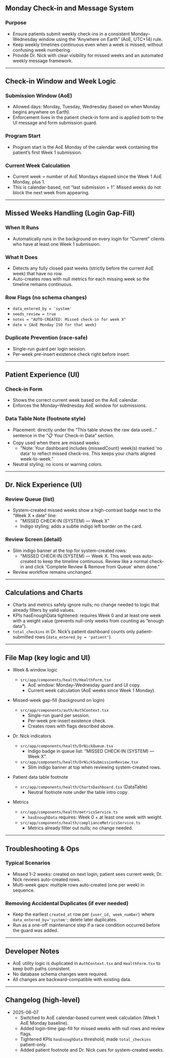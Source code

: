 ## Monday Check-in and Message System

### Purpose
- Ensure patients submit weekly check-ins in a consistent Monday–Wednesday window using the “Anywhere on Earth” (AoE, UTC+14) rule.
- Keep weekly timelines continuous even when a week is missed, without confusing week numbering.
- Provide Dr. Nick with clear visibility for missed weeks and an automated weekly message framework.

---

## Check-in Window and Week Logic

### Submission Window (AoE)
- Allowed days: Monday, Tuesday, Wednesday (based on when Monday begins anywhere on Earth).
- Enforcement lives in the patient check-in form and is applied both to the UI message and form submission guard.

### Program Start
- Program start is the AoE Monday of the calendar week containing the patient’s first Week 1 submission.

### Current Week Calculation
- Current week = number of AoE Mondays elapsed since the Week 1 AoE Monday, plus 1.
- This is calendar-based, not “last submission + 1”. Missed weeks do not block the next week from appearing.

---

## Missed Weeks Handling (Login Gap-Fill)

### When It Runs
- Automatically runs in the background on every login for “Current” clients who have at least one Week 1 submission.

### What It Does
- Detects any fully closed past weeks (strictly before the current AoE week) that have no row.
- Auto-creates rows with null metrics for each missing week so the timeline remains continuous.

### Row Flags (no schema changes)
- `data_entered_by = 'system'`
- `needs_review = true`
- `notes = "AUTO-CREATED: Missed check-in for week X"`
- `date = {AoE Monday ISO for that week}`

### Duplicate Prevention (race-safe)
- Single-run guard per login session.
- Per-week pre-insert existence check right before insert.

---

## Patient Experience (UI)

### Check-in Form
- Shows the correct current week based on the AoE calendar.
- Enforces the Monday–Wednesday AoE window for submissions.

### Data Table Note (footnote style)
- Placement: directly under the “This table shows the raw data used…” sentence in the “📋 Your Check-in Data” section.
- Copy used when there are missed weeks:
  - "Note: Your dashboard includes {missedCount} week(s) marked 'no data' to reflect missed check-ins. This keeps your charts aligned week-to-week."
- Neutral styling; no icons or warning colors.

---

## Dr. Nick Experience (UI)

### Review Queue (list)
- System-created missed weeks show a high-contrast badge next to the “Week X • date” line:
  - "MISSED CHECK-IN (SYSTEM) — Week X"
  - Indigo styling; adds a subtle indigo left border on the card.

### Review Screen (detail)
- Slim indigo banner at the top for system-created rows:
  - "MISSED CHECK-IN (SYSTEM) — Week X. This week was auto-created to keep the timeline continuous. Review like a normal check-in and click 'Complete Review & Remove from Queue' when done."
- Review workflow remains unchanged.

---

## Calculations and Charts

- Charts and metrics safely ignore nulls; no change needed to logic that already filters by valid values.
- KPIs hasEnoughData tightened: requires Week 0 and at least one week with a weight value (prevents null-only weeks from counting as “enough data”).
- `total_checkins` in Dr. Nick’s patient dashboard counts only patient-submitted rows (`data_entered_by = 'patient'`).

---

## File Map (key logic and UI)

- Week & window logic
  - `src/app/components/health/HealthForm.tsx`
    - AoE window: Monday–Wednesday guard and UI copy.
    - Current week calculation (AoE weeks since Week 1 Monday).

- Missed-week gap-fill (background on login)
  - `src/app/components/auth/AuthContext.tsx`
    - Single-run guard per session.
    - Per-week pre-insert existence check.
    - Creates rows with flags described above.

- Dr. Nick indicators
  - `src/app/components/health/DrNickQueue.tsx`
    - Indigo badge in queue list: "MISSED CHECK-IN (SYSTEM) — Week X".
  - `src/app/components/health/DrNickSubmissionReview.tsx`
    - Slim indigo banner at top when reviewing system-created rows.

- Patient data table footnote
  - `src/app/components/health/ChartsDashboard.tsx` (DataTable)
    - Neutral footnote note under the table intro copy.

- Metrics
  - `src/app/components/health/metricsService.ts`
    - `hasEnoughData` requires: Week 0 + at least one week with weight.
  - `src/app/components/health/complianceMetricsService.ts`
    - Metrics already filter out nulls; no change needed.

---

## Troubleshooting & Ops

### Typical Scenarios
- Missed 1–2 weeks: created on next login; patient sees current week; Dr. Nick reviews auto-created rows.
- Multi-week gaps: multiple rows auto-created (one per week) in sequence.

### Removing Accidental Duplicates (if ever needed)
- Keep the earliest `created_at` row per `{user_id, week_number}` where `data_entered_by='system'`; delete later duplicates.
- Run as a one-off maintenance step if a race condition occurred before the guard was added.

---

## Developer Notes

- AoE utility logic is duplicated in `AuthContext.tsx` and `HealthForm.tsx` to keep both paths consistent.
- No database schema changes were required.
- All changes are backward-compatible with existing data.

---

## Changelog (high-level)

- 2025-08-07
  - Switched to AoE calendar-based current week calculation (Week 1 AoE Monday baseline).
  - Added login-time gap-fill for missed weeks with null rows and review flags.
  - Tightened KPIs `hasEnoughData` threshold; made `total_checkins` patient-only.
  - Added patient footnote and Dr. Nick cues for system-created weeks.

